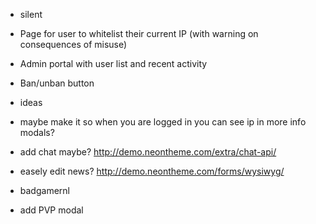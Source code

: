 * silent
* Page for user to whitelist their current IP (with warning on consequences of misuse)
* Admin portal with user list and recent activity
* Ban/unban button

* ideas
* maybe make it so when you are logged in you can see ip in more info modals?
* add chat maybe? http://demo.neontheme.com/extra/chat-api/
* easely edit news? http://demo.neontheme.com/forms/wysiwyg/

* badgamernl
* add PVP modal
